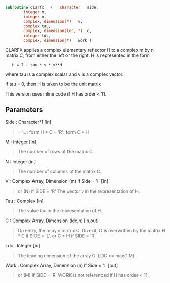 ```fortran
subroutine clarfx	(	character	side,
		integer	m,
		integer	n,
		complex, dimension(*)	v,
		complex	tau,
		complex, dimension(ldc, *)	c,
		integer	ldc,
		complex, dimension(*)	work )
```

 CLARFX applies a complex elementary reflector H to a complex m by n
 matrix C, from either the left or the right. H is represented in the
 form

       H = I - tau * v * v**H

 where tau is a complex scalar and v is a complex vector.

 If tau = 0, then H is taken to be the unit matrix

 This version uses inline code if H has order < 11.

## Parameters
Side : Character*1 [in]
> = 'L': form  H * C
> = 'R': form  C * H

M : Integer [in]
> The number of rows of the matrix C.

N : Integer [in]
> The number of columns of the matrix C.

V : Complex Array, Dimension (m) If Side = 'l' [in]
> or (N) if SIDE = 'R'
> The vector v in the representation of H.

Tau : Complex [in]
> The value tau in the representation of H.

C : Complex Array, Dimension (ldc,n) [in,out]
> On entry, the m by n matrix C.
> On exit, C is overwritten by the matrix H * C if SIDE = 'L',
> or C * H if SIDE = 'R'.

Ldc : Integer [in]
> The leading dimension of the array C. LDC >= max(1,M).

Work : Complex Array, Dimension (n) If Side = 'l' [out]
> or (M) if SIDE = 'R'
> WORK is not referenced if H has order < 11.

